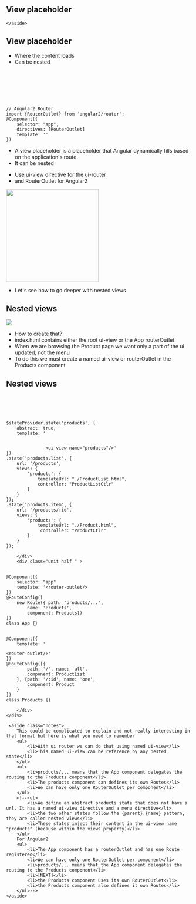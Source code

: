 <section>
    <h1>View placeholder</h1>
    <aside class="notes">
        
    </aside>
</section>


<section>
    <h2>View placeholder</h2>
    <ul>
        <li>Where the content loads</li>
        <li>Can be nested</li>
    </ul>
    <div class="grid">
        <div class="unit half fragment">
<pre><code class="html" data-trim>
<!-- AngularJS 1.x with UI-Router -->
<ui-view>
<!-- Current state content will load here! -->
</ui-view>
</code></pre>
        </div>
        <div class="unit half fragment" >
<pre><code class="typescript" data-trim>
// Angular2 Router
import {RouterOutlet} from 'angular2/router';
@Component({
    selector: "app",
    directives: [RouterOutlet]
    template: '<router-outlet></router-outlet>'
})
</code></pre>
        </div>
    </div>
     <aside class="notes">
        <ul>
            <li>A view placeholder is a placeholder that Angular dynamically fills based on the application's route.</li>
            <li>It can be nested</li>
        </ul>
        <ul>
            <li>Use ui-view directive for the ui-router</li>
            <li>and RouterOutlet for Angular2</li>
        </ul>
    </aside>
</section>

<section>
    <img src="../../img/meme/go-deeper.jpg" style="width: 18em;"/>
     <aside class="notes">
        <ul>
            <li>Let's see how to go deeper with nested views</li>
        </ul>
    </aside>
</section>

<section>
    <h2>Nested views</h2>
    <img src="./img/nested-views.jpg" />
     <aside class="notes">
        <ul>
            <li>How to create that?</li>
            <li>index.html contains either the root ui-view or the App routerOutlet</li>
            <li>When we are browsing the Product page we want only a part of the ui updated, not the menu</li>
            <li>To do this we must create a named ui-view or routerOutlet in the Products component</li>
        </ul>
    </aside>
</section>

<section>
    <h2>Nested views</h2>
    <div class="grid">
        <div class="unit half fragment">
<pre><code class="html" data-trim>
<!-- AngularJS 1.x UI-Router - index.html -->
<ui-view></ui-view>
</code></pre>

<pre><code class="js" data-trim>
$stateProvider.state('products', {
    abstract: true,
    template: '<Menu></Menu>
               &lt;ui-view name="products"/&gt;'
})
.state('products.list', {
    url: '/products',
    views: {
        'products': {
            templateUrl: "./ProductList.html",
            controller: "ProductListCtlr"
        }
    }
});
.state('products.item', {
    url: '/products/:id',
    views: {
        'products': {
            templateUrl: "./Product.html",
             controller: "ProductCtlr"
        }
    }
});
</code></pre>
        </div>
        <div class="unit half " >
<pre class="fragment"><code class="typescript" data-trim>
@Component({
    selector: "app"
    template: '&lt;router-outlet/&gt;'
})
@RouteConfig([
    new Route({ path: 'products/...',
        name: 'Products',
        component: Products})
])
class App {}
</code></pre>
<pre class="fragment"><code class="typescript" data-trim>
@Component({
    template: '<Menu></Menu>&lt;router-outlet/&gt;'
})
@RouteConfig([{
        path: '/', name: 'all',
        component: ProductList
    }, {path: '/:id', name: 'one',
        component: Product
    }
])
class Products {}
</code></pre>
        </div>
    </div>
    
     <aside class="notes">
        This could be complicated to explain and not really interesting in that format but here is what you need to remember
        <ul>
            <li>With ui router we can do that using named ui-view</li>
            <li>This named ui-view can be reference by any nested state</li>
        </ul>
        <ul>
            <li>products/... means that the App component delegates the routing to the Products component</li>
            <li>The products component can defines its own Routes</li>
            <li>We can have only one RouterOutlet per component</li>
        </ul>
        <!--<ul>
            <li>We define an abstract products state that does not have a url. It has a named ui-view directive and a menu directive</li>
            <li>the two other states follow the {parent}.{name} pattern, they are called nested views</li>
            <li>These states inject their content in the ui-view name "products" (because within the views property)</li>
        </ul>
        For Angular2
        <ul>
            <li>The App component has a routerOutlet and has one Route registered</li>
            <li>We can have only one RouterOutlet per component</li>
            <li>products/... means that the App component delegates the routing to the Products component</li>
            <li>[NEXT]</li>
            <li>the Products component uses its own RouterOutlet</li>
            <li>the Products component also defines it own Routes</li>
        </ul>-->
    </aside>
</section>
